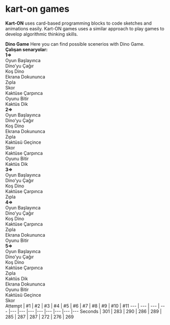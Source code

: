 # kart-on games

**Kart-ON** uses card-based programming blocks to code sketches and animations easily. Kart-ON games uses a similar 
approach to play games to develop algorithmic thinking skills. 

 

**Dino Game**
Here you can find possible scenerios with Dino Game.<br>
**Çalışan senaryolar:** <br>
**1=>**<br>
Oyun Başlayınca<br>
Dino’yu Çağır<br>
Koş Dino<br>
Ekrana Dokununca<br>
Zıpla<br>
Skor<br>
Kaktüse Çarpınca <br>
Oyunu Bitir<br>
Kaktüs Dik<br>
**2=>**<br>
Oyun Başlayınca<br>
Dino’yu Çağır<br>
Koş Dino<br>
Ekrana Dokununca<br>
Zıpla<br>
Kaktüsü Geçince<br>
Skor<br>
Kaktüse Çarpınca <br>
Oyunu Bitir<br>
Kaktüs Dik<br>
**3=>**<br>
Oyun Başlayınca<br>
Dino’yu Çağır<br>
Koş Dino<br>
Kaktüse Çarpınca <br>
Zıpla<br>
**4=>**<br>
Oyun Başlayınca<br>
Dino’yu Çağır<br>
Koş Dino<br>
Kaktüse Çarpınca <br>
Zıpla<br>
Ekrana Dokununca <br>
Oyunu Bitir<br>
**5=>**<br>
Oyun Başlayınca<br>
Dino’yu Çağır<br>
Koş Dino<br>
Kaktüse Çarpınca <br>
Zıpla<br>
Kaktüs Dik<br>
Ekrana Dokununca<br>
Oyunu Bitir<br>
Kaktüsü Geçince<br>
Skor<br>
Attempt | #1 | #2 | #3 | #4 | #5 | #6 | #7 | #8 | #9 | #10 | #11
--- | --- | --- | --- |--- |--- |--- |--- |--- |--- |--- |---
Seconds | 301 | 283 | 290 | 286 | 289 | 285 | 287 | 287 | 272 | 276 | 269
